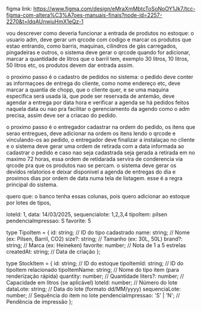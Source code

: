 figma link: 
https://www.figma.com/design/eMraXmMbtcToSoNoOY1Jk7/tcc-figma-com-altera%C3%A7oes-manuais-finais?node-id=2257-2270&t=IdqAUnwiuHmX1eQz-1

vou descrever como deveria funcionar a entrada de produtos no estoque: 
o usuario adm, deve gerar um qrcode com codigo e marcar os produtos que estao entrando, como barris, maquinas, cilindros de gás carregados, pingadeiras e outros, o sistema deve gerar o qrcode quando for adicionar, marcar a quantidade de litros que o barril tem, exemplo 30 litros, 10 litros, 50 litros etc, os produtos devem dar entrada assim.

o proximo passo é o cadastro de pedidos no sistema:
o pedido deve conter as informaçoes de entrega do cliente, como nome endereço  etc,
deve marcar a quantia de chopp, que o cliente quer, e se uma maquina especifica será usada lá, que pode ser reservada de antemão, deve agendar a entrega por data hora e verificar a agenda se há pedidos feitos naquela data ou nao pra facilitar o gerenciamento da agendo como o adm precisa, assim deve ser a criacao do pedido.

o proximo passo é o entregador cadastrar na ordem do pedido, os itens que serao entregues, deve adicionar na ordem os itens lendo o qrcode e vinculando-os ao pedido, o entregador deve finalizar a instalaçao no cliente e o sistema deve gerar uma ordem de retirada com a data informada ao cadastrar o pedido e caso nao seja cadastrada seja gerada a retirada em no maximo 72 horas, essa ordem de retidarada servira de conderencia via qrcode pra que os produtos nao se percam. 
o sistema deve gerar os devidos relatorios e deixar disponivel a agenda de entregas do dia e proximos dias por ordem de data numa tela de listagem.
esse é a regra principal do sistema.

quero que:
o banco tenha essas colunas, pois quero adicionar ao estoque por lotes de tipos, 

loteId: 1, 
data: 14/03/2025,
sequencialote: 1,2,3,4
tipoItem: pilsen
pendenciaImpressao: S
favorite: 5

type TipoItem = {
  id: string;           // ID do tipo cadastrado
  name: string;         // Nome (ex: Pilsen, Barril, CO2)
  size?: string;        // Tamanho (ex: 30L, 50L)
  brand?: string;       // Marca (ex: Heineken)
  favorite: number;     // Nota de 1 a 5 estrelas
  createdAt: string;    // Data de criação
};

type StockItem = {
  id: string;                    // ID do estoque
  tipoItemId: string;            // ID do tipoItem relacionado
  tipoItemName: string;          // Nome do tipo item (para renderização rápida)
  quantity: number;              // Quantidade
  liters?: number;               // Capacidade em litros (se aplicável)
  loteId: number;                // Número do lote
  dataLote: string;              // Data do lote (formato dd/MM/yyyy)
  sequenciaLote: number;         // Sequência do item no lote
  pendenciaImpressao: 'S' | 'N'; // Pendência de impressão
};
